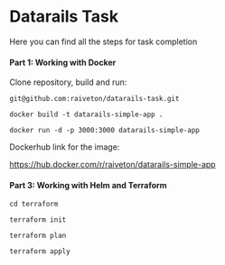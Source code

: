 
# Datarails Task

Here you can find all the steps for task completion


#### Part 1: Working with Docker

Clone repository, build and run:


`git@github.com:raiveton/datarails-task.git`

`docker build -t datarails-simple-app .`

`docker run -d -p 3000:3000 datarails-simple-app`

Dockerhub link for the image:

https://hub.docker.com/r/raiveton/datarails-simple-app


#### Part 3: Working with Helm and Terraform

`cd terraform`

`terraform init`

`terraform plan`

`terraform apply`
